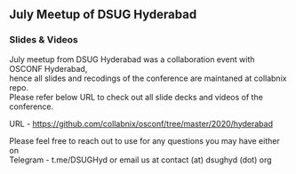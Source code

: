 ## July Meetup of DSUG Hyderabad 

### Slides & Videos 


July meetup from DSUG Hyderabad was a collaboration event with OSCONF Hyderabad,<br>
hence all slides and recodings of the conference are maintaned at collabnix repo.<br>
Please refer below URL to check out all slide decks and videos of the conference. <br>


URL - https://github.com/collabnix/osconf/tree/master/2020/hyderabad <br>


Please feel free to reach out to use for any questions you may have either on<br>
Telegram - t.me/DSUGHyd or email us at contact (at) dsughyd (dot) org